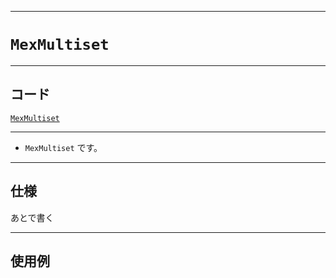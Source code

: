 _____

# `MexMultiset`

_____

## コード

[`MexMultiset`](https://github.com/titanium-22/Library_py/blob/main/DataStructures/Set/MexMultiset.py)

_____

- `MexMultiset` です。

_____

## 仕様

あとで書く

_____

## 使用例

```python
```

